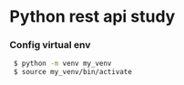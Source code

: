 # Python rest api study

### Config virtual env

```bash
 $ python -m venv my_venv
 $ source my_venv/bin/activate
```
